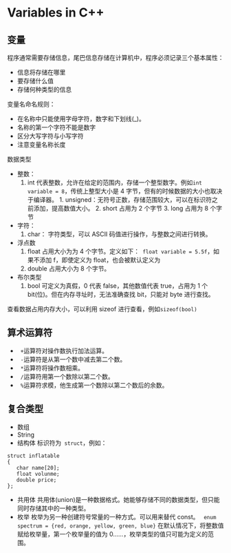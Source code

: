 # Variables in C++

## 变量

程序通常需要存储信息，尾巴信息存储在计算机中，程序必须记录三个基本属性：

- 信息将存储在哪里
- 要存储什么值
- 存储何种类型的信息

变量名命名规则：

- 在名称中只能使用字母字符，数字和下划线(\_)。
- 名称的第一个字符不能是数字
- 区分大写字符与小写字符
- 注意变量名称长度

数据类型

- 整数：  
   1. int
  代表整数，允许在给定的范围内，存储一个整型数字。例如`int variable = 8`，传统上整型大小是 4 字节，但有的时候数据的大小也取决于编译器。 1. unsigned：无符号正数，存储范围较大，可以在标识符之前添加，提高数值大小。 2. short
  占用为 2 个字节 3. long
  占用为 8 个字节
- 字符：
  1. char：
     字符类型，可以 ASCII 码值进行操作，与整数之间进行转换。
- 浮点数
  1.  float
      占用大小为为 4 个字节。定义如下：` float variable = 5.5f`，如果不添加 f，即使定义为 float，也会被默认定义为
  2.  double
      占用大小为 8 个字节。
- 布尔类型
  1.  bool
      可定义为真假，0 代表 false，其他数值代表 true，占用为 1 个 bit(位)。但在内存寻址时，无法准确查找 bit，只能对 byte 进行查找。

查看数据占用内存大小，可以利用 sizeof 进行查看，例如`sizeof(bool)`

## 算术运算符

- ` +`运算符对操作数执行加法运算。
- ` -`运算符是从第一个数中减去第二个数。
- ` *`运算符将操作数相乘。
- ` /`运算符用第一个数除以第二个数。
- ` %`运算符求模，他生成第一个数除以第二个数后的余数。

## 复合类型

- 数组
- String
- 结构体
  标识符为` struct`，例如：

```
struct inflatable
{
   char name[20];
   float volunme;
   double price;
};
```

- 共用体
  共用体(union)是一种数据格式。她能够存储不同的数据类型，但只能同时存储其中的一种类型。
- 枚举
  枚举为另一种创建符号常量的一种方式。可以用来替代 const。
  ` enum spectrum = {red, orange, yellow, green, blue}`
  在默认情况下，将整数值赋给枚举量，第一个枚举量的值为 0……，枚举类型的值只可能为定义的范围。
